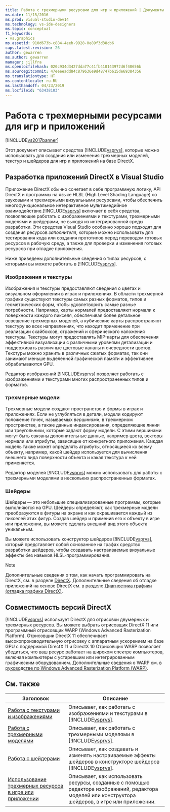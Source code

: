 ```yaml
---
title: Работа с трехмерными ресурсами для игр и приложений | Документы Майкрософт
ms.date: 11/15/2016
ms.prod: visual-studio-dev14
ms.technology: vs-ide-designers
ms.topic: conceptual
f1_keywords:
- vs.graphics
ms.assetid: 910d673b-c884-4eeb-9928-0e89f3d38cb6
caps.latest.revision: 26
author: gewarren
ms.author: gewarren
manager: jillfra
ms.openlocfilehash: 020c934d3427dda77c41fb410143972d6f48656b
ms.sourcegitcommit: 47eeeeadd84c879636e9d48747b615de69384356
ms.translationtype: HT
ms.contentlocale: ru-RU
ms.lasthandoff: 04/23/2019
ms.locfileid: "63438103"
---
```

# <a name="working-with-3-d-assets-for-games-and-apps"></a>Работа с трехмерными ресурсами для игр и приложений
[!INCLUDE[vs2017banner](../includes/vs2017banner.md)]

Этот документ описывает средства [!INCLUDE[vsprvs](../includes/vsprvs-md.md)], которые можно использовать для создания или изменения трехмерных моделей, текстур и шейдеров для игр и приложений на базе DirectX.  
  
## <a name="directx-app-development-in-visual-studio"></a>Разработка приложений DirectX в Visual Studio  
 Приложение DirectX обычно сочетает в себе программную логику, API DirectX и программы на языке HLSL (High Level Shading Language) со звуковыми и трехмерными визуальными ресурсами, чтобы обеспечить многофункциональное интерактивное мультимедийное взаимодействие.[!INCLUDE[vsprvs](../includes/vsprvs-md.md)] включает в себя средства, позволяющие работать с изображениями и текстурами, трехмерными моделями и шейдерами, не выходя из интегрированной среды разработки. Эти средства Visual Studio особенно хорошо подходят для создания ресурсов *заполнителя*, которые можно использовать для тестирования кода или создания прототипов перед переводом готовых ресурсов в рабочую среду, а также для проверки и изменения готовых ресурсов при отладке приложения.  
  
 Ниже приведены дополнительные сведения о типах ресурсов, с которыми вы можете работать в [!INCLUDE[vsprvs](../includes/vsprvs-md.md)].  
  
### <a name="images-and-textures"></a>Изображения и текстуры  
 Изображения и текстуры предоставляют сведения о цветах и визуальном оформлении в играх и приложениях. В области трехмерной графики существуют текстуры самых разных форматов, типов и геометрических форм, чтобы удовлетворить самые разные потребности. Например, карты нормалей предоставляют нормали к поверхности каждого пикселя, обеспечивая более детальное освещение трехмерных моделей, а кубические карты распространяют текстуру во всех направлениях, что находит применение при реализации скайбоксов, отражений и сферического наложения текстуры. Текстуры могут предоставлять MIP-карты для обеспечения эффективной визуализации с различными уровнями детализации и поддерживать различные цветовые каналы и очередности цветов. Текстуры можно хранить в различных сжатых форматах, так они занимают меньше выделенной графической памяти и эффективнее обрабатываются GPU.  
  
 Редактор изображений [!INCLUDE[vsprvs](../includes/vsprvs-md.md)] позволяет работать с изображениями и текстурами многих распространенных типов и форматов.  
  
### <a name="3-d-models"></a>трехмерные модели  
 Трехмерные модели создают пространство и формы в играх и приложениях. Если не углубляться в детали, модели кодируют положение точек, называемых *вершинами*, в трехмерном пространстве, а также данные индексирования, определяющие линии или треугольники, которые задают форму модели. С этими вершинами могут быть связаны дополнительные данные, например цвета, векторы нормали или атрибуты, зависящие от конкретного приложения. Каждая модель также может определять атрибуты, относящиеся ко всему объекту, например, какой шейдер используется для вычисления внешнего вида поверхности объекта и какая текстура к ней применяется.  
  
 Редактор моделей [!INCLUDE[vsprvs](../includes/vsprvs-md.md)] можно использовать для работы с трехмерными моделями в нескольких распространенных форматах.  
  
### <a name="shaders"></a>Шейдеры  
 Шейдеры — это небольшие специализированные программы, которые выполняются на GPU. Шейдеры определяют, как трехмерные модели преобразуются в фигуры на экране и как окрашивается каждый из пикселей этих фигур. Создав шейдер и применив его к объекту в игре или приложении, вы можете сделать внешний вид этого объекта уникальным.  
  
 Вы можете использовать конструктор шейдеров [!INCLUDE[vsprvs](../includes/vsprvs-md.md)], который представляет собой основанное на графах средство разработки шейдеров, чтобы создавать настраиваемые визуальные эффекты без навыков HLSL-программирования.  
  
> [!NOTE]
> Дополнительные сведения о том, как начать программировать на DirectX, см. в разделе [DirectX](http://go.microsoft.com/fwlink/p/?LinkId=224633). Дополнительные сведения об отладке приложений на основе DirectX см. в разделе [Диагностика графики (отладка графики DirectX)](../debugger/visual-studio-graphics-diagnostics.md).  
  
## <a name="directx-version-compatibility"></a>Совместимость версий DirectX  
 [!INCLUDE[vsprvs](../includes/vsprvs-md.md)] использует DirectX для отрисовки двумерных и трехмерных ресурсов. Вы можете выбрать отрисовщик DirectX 11 или программный отрисовщик WARP (Windows Advanced Rasterization Platform). Отрисовщик DirectX 11 обеспечивает высокопроизводительную отрисовку с аппаратным ускорением на базе GPU с поддержкой DirectX 11 и DirectX 10 Отрисовщик WARP позволяет убедиться, что ваш ресурс работает на широком спектре компьютеров, включая компьютеры с устаревшим или интегрированным графическим оборудованием. Дополнительные сведения о WARP см. в [руководстве по Windows Advanced Rasterization Platform (WARP)](http://go.microsoft.com/fwlink/p/?LinkId=224634).  
  
## <a name="related-topics"></a>См. также  
  
|Заголовок|Описание|  
|-----------|-----------------|  
|[Работа с текстурами и изображениями](../designers/working-with-textures-and-images.md)|Описывает, как работать с изображениями и текстурами в [!INCLUDE[vsprvs](../includes/vsprvs-md.md)].|  
|[Работа с трехмерными моделями](../designers/working-with-3-d-models.md)|Описывает, как работать с трехмерными моделями в [!INCLUDE[vsprvs](../includes/vsprvs-md.md)].|  
|[Работа с шейдерами](../designers/working-with-shaders.md)|Описывает, как создавать и изменять настраиваемые эффекты шейдеров в конструкторе шейдеров [!INCLUDE[vsprvs](../includes/vsprvs-md.md)].|  
|[Использование трехмерных ресурсов в игре или приложении](../designers/using-3-d-assets-in-your-game-or-app.md)|Описывает, как использовать ресурсы, созданные с помощью редактора изображений, редактора моделей или конструктора шейдеров, в игре или приложении.|
